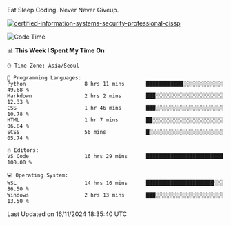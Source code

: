 Eat Sleep Coding.
Never Never Giveup.

[![certified-information-systems-security-professional-cissp](https://user-images.githubusercontent.com/44606727/157613689-acd84ec6-5f8f-4e79-89d9-a8d51f033634.png)](https://www.credly.com/badges/f394a010-85a0-450b-9136-8043af01d71c/public_url)

<!--START_SECTION:waka-->
![Code Time](http://img.shields.io/badge/Code%20Time-3%2C578%20hrs%2046%20mins-blue)

📊 **This Week I Spent My Time On** 

```text
🕑︎ Time Zone: Asia/Seoul

💬 Programming Languages: 
Python                   8 hrs 11 mins       ████████████░░░░░░░░░░░░░   49.68 % 
Markdown                 2 hrs 2 mins        ███░░░░░░░░░░░░░░░░░░░░░░   12.33 % 
CSS                      1 hr 46 mins        ███░░░░░░░░░░░░░░░░░░░░░░   10.78 % 
HTML                     1 hr 7 mins         ██░░░░░░░░░░░░░░░░░░░░░░░   06.84 % 
SCSS                     56 mins             █░░░░░░░░░░░░░░░░░░░░░░░░   05.74 % 

🔥 Editors: 
VS Code                  16 hrs 29 mins      █████████████████████████   100.00 % 

💻 Operating System: 
WSL                      14 hrs 16 mins      ██████████████████████░░░   86.50 % 
Windows                  2 hrs 13 mins       ███░░░░░░░░░░░░░░░░░░░░░░   13.50 % 
```


 Last Updated on 16/11/2024 18:35:40 UTC
<!--END_SECTION:waka-->
